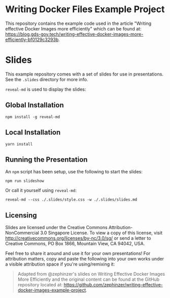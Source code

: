 # Writing Docker Files Example Project

This repository contains the example code used in the article "Writing effective Docker Images more efficiently" which can be found at: https://blog.gds-gov.tech/writing-effective-docker-images-more-efficiently-bf0129c3293b.

# Slides

This example repository comes with a set of slides for use in presentations. See the `.slides` directory for more info.

`reveal-md` is used to display the slides:

## Global Installation
```
npm install -g reveal-md
```

## Local Installation
```
yarn install
```

## Running the Presentation

An `npm` script has been setup, use the following to start the slides:

```
npm run slideshow
```

Or call it yourself using `reveal-md`:

```
reveal-md --css ./.slides/style.css -w ./.slides/slides.md
```

## Licensing

Slides are licensed under the Creative Commons Attribution-NonCommercial 3.0 Singapore License. To view a copy of this license, visit http://creativecommons.org/licenses/by-nc/3.0/sg/ or send a letter to Creative Commons, PO Box 1866, Mountain View, CA 94042, USA.

Feel free to share it around and use it for your own presentations! For attribution matters, copy and paste the following into your own works under a visible attribution space if you're using/remixing it:

> Adapted from @zephinzer's slides on Writing Effective Docker Images More Efficiently and the original content can be found at the GitHub repository located at: https://github.com/zephinzer/writing-effective-docker-images-example-project. 
